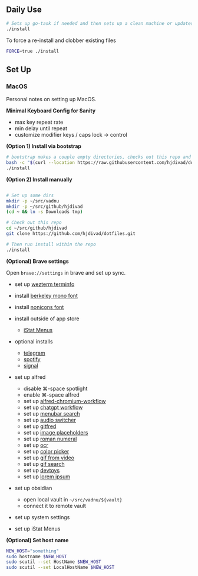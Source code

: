 ## Daily Use

```sh
# Sets up go-task if needed and then sets up a clean machine or updates
./install
```

To force a re-install and clobber existing files

```sh
FORCE=true ./install
```

## Set Up

### MacOS

Personal notes on setting up MacOS.

**Minimal Keyboard Config for Sanity**

- max key repeat rate
- min delay until repeat
- customize modifier keys / caps lock -> control

**(Option 1) Install via bootstrap**

```sh
# bootstrap makes a couple empty directories, checks out this repo and runs install.
bash -c "$(curl --location https://raw.githubusercontent.com/hjdivad/dotfiles/refs/heads/master/bootstrap.sh)"
./install
```

**(Option 2) Install manually**

```sh

# Set up some dirs
mkdir -p ~/src/vadnu
mkdir -p ~/src/github/hjdivad
(cd ~ && ln -s Downloads tmp)

# Check out this repo
cd ~/src/github/hjdivad
git clone https://github.com/hjdivad/dotfiles.git

# Then run install within the repo
./install
```

**(Optional) Brave settings**

Open `brave://settings` in brave and set up sync.

- set up [wezterm terminfo](https://wezfurlong.org/wezterm/faq.html#how-do-i-enable-undercurl-curly-underlines)
- install [berkeley mono font](https://berkeleygraphics.com/typefaces/berkeley-mono/)
- install [nonicons font](https://github.com/yamatsum/nonicons/blob/master/dist/nonicons.ttf)
- install outside of app store
  - [iStat Menus](https://bjango.com/mac/istatmenus/)
- optional installs
  - [telegram](https://desktop.telegram.org/)
  - [spotify](https://www.spotify.com/de-en/download/mac/)
  - [signal](https://signal.org/download/macos/)

- set up alfred
  - disable ⌘-space spotlight
  - enable ⌘-space alfred
  - set up [alfred-chromium-workflow](https://github.com/jopemachine/alfred-chromium-workflow)
  - set up [chatgpt workflow](https://alfred.app/workflows/alfredapp/openai/)
  - set up [menubar search](https://alfred.app/workflows/benziahamed/menu-bar-search/)
  - set up [audio switcher](https://alfred.app/workflows/tobiasmende/audio-switcher/)
  - set up [gitfred](https://alfred.app/workflows/chrisgrieser/gitfred/)
  - set up [image placeholders](https://alfred.app/workflows/alfredapp/placeholder-images/)
  - set up [roman numeral](https://alfred.app/workflows/zeitlings/roman-numeral/)
  - set up [ocr](https://alfred.app/workflows/alanhe/ocr/)
  - set up [color picker](https://alfred.app/workflows/zeitlings/color-picker/)
  - set up [gif from video](https://alfred.app/workflows/zeitlings/gif-from-video/)
  - set up [gif search](https://alfred.app/workflows/rknightuk/gif-search/)
  - set up [devtoys](https://alfred.app/workflows/cagechung/devtoys/)
  - set up [lorem ipsum](https://alfred.app/workflows/alexchantastic/lorem-ipsum/)
- set up obsidian
  - open local vault in `~/src/vadnu/${vault}`
  - connect it to remote vault
- set up system settings
- set up iStat Menus

**(Optional) Set host name**

```bash
NEW_HOST="something"
sudo hostname $NEW_HOST
sudo scutil --set HostName $NEW_HOST
sudo scutil --set LocalHostName $NEW_HOST
```
